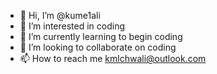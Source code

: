 - 👋 Hi, I’m @kume1ali
- 👀 I’m interested in coding 
- 🌱 I’m currently learning to begin coding 
- 💞️ I’m looking to collaborate on coding 
- 📫 How to reach me kmlchwali@outlook.com

<!---
kume1ali/kume1ali is a ✨ special ✨ repository because its `README.md` (this file) appears on your GitHub profile.
You can click the Preview link to take a look at your changes.
--->
